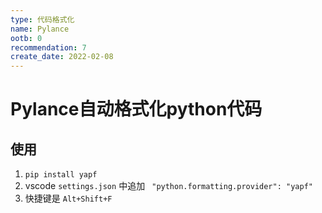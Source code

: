 ```yaml
---
type: 代码格式化
name: Pylance
ootb: 0
recommendation: 7
create_date: 2022-02-08
---
```


# Pylance自动格式化python代码

 
 
## 使用

1. `pip install yapf`
2. vscode `settings.json` 中追加 ` "python.formatting.provider": "yapf"`
3. 快捷键是 `Alt+Shift+F`


